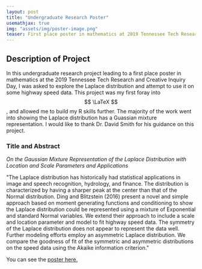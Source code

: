 ```yaml
---
layout: post
title: "Undergraduate Research Poster"
usemathjax: true
img: "assets/img/poster-image.png"
teaser: First place poster in mathematics at 2019 Tennessee Tech Research and Creative Inquiry Day
---
```


## Description of Project

In this undergraduate research project leading to a first place poster in mathematics at the 2019 Tennessee Tech Research and Creative Inquiry Day, 
I was asked to explore the Laplace distribution and attempt to use it on some highway speed data. This project was my first 
foray into $$ \LaTeX $$, and allowed me to build my R skills further. The majority of the work went into showing the Laplace distribution has a 
Guassian mixture representation. I would like to thank Dr. David Smith for his guidance on this project.

### Title and Abstract

*On the Gaussian Mixture Representation of the Laplace Distribution with Location and Scale Parameters and Applications*

"The Laplace distribution has historically had statistical
applications in image and speech recognition, hydrology,
and finance. The distribution is characterized by having
a sharper peak at the center than that of the Normal
distribution. Ding and Blitzstein (2016) present a novel and
simple approach based on moment generating functions
and conditioning to show the Laplace distribution could be
represented using a mixture of Exponential and standard
Normal variables. We extend their approach to include
a scale and location parameter and model to fit highway
speed data. The symmetry of the Laplace distribution does
not appear to represent the data well. Further modeling
efforts employ an asymmetric Laplace distribution.
We compare the goodness of fit of the symmetric and
asymmetric distributions on the speed data using the
Akaike information criterion."

You can see the [poster here.](/assets/researchdayposter-sethagee.pdf)